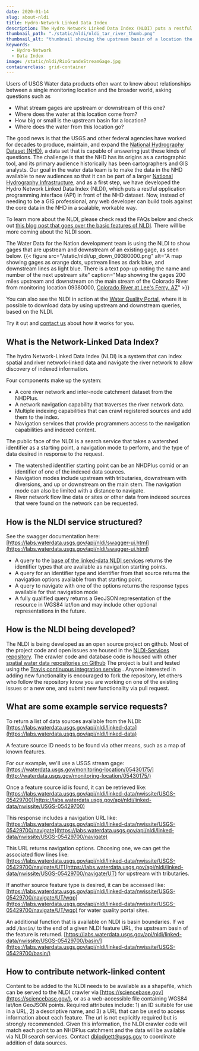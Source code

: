 ```yaml
---
date: 2020-01-14
slug: about-nldi
title: Hydro-Network Linked Data Index
description: The Hydro Network Linked Data Index (NLDI) puts a restful application programming interface (API) in front of the National Hydrolography dataset. Now, instead of needing to be a GIS professional, any web developer can build tools against the core data in the NHD in a scalable, workable way.
thumbnail_path: "./static/nldi/nldi_tar_river_thumb.png"
thumbnail_alt: "thumbnail showing the upstream basin of a location the the tar river as a grey outline overlaid on a map, with and upstream flowline as dark blue, and a downstream flowline as light blue."
keywords:
  - Hydro-Network
  - Data Index
image: /static/nldi/RioGrandeStreamGage.jpg
containerclass: grid-container
---
```


Users of USGS Water data products often want to know about relationships between a single monitoring location and the broader world, asking questions such as 

* What stream gages are upstream or downstream of this one? 
* Where does the water at this location come from?
* How big or small is the upstream basin for a location?
* Where does the water from this location go?


The good news is that the USGS and other federal agencies have worked for decades to produce, maintain, and expand the [National Hydrography Dataset (NHD)](https://www.usgs.gov/core-science-systems/ngp/national-hydrography), a data set that is capable of answering just these kinds of questions.  The challenge is that the NHD has its origins as a cartographic tool, and its primary audience historically has been cartographers and GIS analysts.  Our goal in the water data team is to make the data in the NHD available to new audiences so that it can be part of a larger [National Hydrography Infrastructure](https://www.usgs.gov/core-science-systems/ngp/national-hydrography/national-hydrography-infrastructure-working-group), and as a first step, we have developed the Hydro Network Linked Data Index (NLDI), which puts a restful *a*pplication *p*rogramming *i*nterface (API) in front of the NHD dataset. Now, instead of needing to be a GIS professional, any web developer can build tools against the core data in the NHD in a scalable, workable way.  

To learn more about the NLDI, please check read the FAQs below and check out [this blog post that goes over the basic features of NLDI](https://waterdata.usgs.gov/blog/nldi-intro/).  There will be more coming about the NLDI soon.

The Water Data for the Nation development team is using the NLDI to show gages that are upstream and downstream of an existing gage, as seen below.
{{< figure src="/static/nldi/up_down_09380000.png" alt="A map showing gages as orange dots, upstream lines as dark blue, and downstream lines as light blue. There is a text pop-up noting the name and number of the next upstream site" caption="Map showing the gages 200 miles upstream and downstream on the main stream of the Colorado River from monitoring location 09380000, [Colorado River at Lee's Ferry, AZ](https://waterdata.usgs.gov/monitoring-location/09380000/)" >}}

You can also see the NLDI in action at the [Water Quality Portal](https://www.waterqualitydata.us/portal/#nldiurl=https%3A%2F%2Fcida.usgs.gov%2Fnldi%2Fnwissite%2FUSGS-05428500%2Fnavigate%2FUT%2Fwqp%3Fdistance%3D&mimeType=csv), where it is possible to download data by using upstream and downstream queries, based on the NLDI.

Try it out and [contact us](https://water.usgs.gov/contact/gsanswers?pemail=gs-w_water_data_for_the_nation&subject=Water%20Data%20for%20the%20Nation%20Labs%20Feedback&viewnote=%3CH1%3EUSGS+NLDI+Feedback%3C/H1%3E) about how it works for you.


What is the Network-Linked Data Index?
--------------------------------------

The hydro Network-Linked Data Index (NLDI) is a system that can index spatial and river network-linked data and navigate the river network to allow discovery of indexed information.

Four components make up the system:

*   A core river network and inter-node catchment dataset from the NHDPlus.
*   A network navigation capability that traverses the river network data.
*   Multiple indexing capabilities that can crawl registered sources and add them to the index.
*   Navigation services that provide programmers access to the navigation capabilities and indexed content.

The public face of the NLDI is a search service that takes a watershed identifier as a starting point, a navigation mode to perform, and the type of data desired in response to the request.

*   The watershed identifier starting point can be an NHDPlus comid or an identifier of one of the indexed data sources.
*   Navigation modes include upstream with tributaries, downstream with diversions, and up or downstream on the main stem. The navigation mode can also be limited with a distance to navigate.
*   River network flow line data or sites or other data from indexed sources that were found on the network can be requested.


How is the NLDI service structured?
-----------------------------------------------------------------------

See the swagger documentation here: [https://labs.waterdata.usgs.gov/api/nldi/swagger-ui.html](https://labs.waterdata.usgs.gov/api/nldi/swagger-ui.html)

*   A query to the [base of the linked-data NLDI services](https://labs.waterdata.usgs.gov/api/nldi/linked-data) returns the identifier types that are available as navigation starting points.
*   A query for an identifier type and identifier from that source returns the navigation options available from that starting point.
*   A query to navigate with one of the options returns the response types available for that navigation mode
*   A fully qualified query returns a GeoJSON representation of the resource in WGS84 lat/lon and may include other optional representations in the future.

How is the NLDI being developed?
-------------------------------------------

The NLDI is being developed as an open source project on github. Most of the project code and open issues are housed in the [NLDI-Services repository](https://github.com/ACWI-SSWD/nldi-services). The crawler code and database code is housed with other [spatial water data repositories on Github](https://github.com/ACWI-SSWD) The project is built and tested using the [Travis continuous integration service](https://travis-ci.org/ACWI-SSWD/nldi-services) . Anyone interested in adding new functionality is encouraged to fork the repository, let others who follow the repository know you are working on one of the existing issues or a new one, and submit new functionality via pull request.  

What are some example service requests?
-------------------------

To return a list of data sources available from the NLDI: [https://labs.waterdata.usgs.gov/api/nldi/linked-data](https://labs.waterdata.usgs.gov/api/nldi/linked-data)  
  
A feature source ID needs to be found via other means, such as a map of known features.  
  
For our example, we'll use a USGS stream gage: [https://waterdata.usgs.gov/monitoring-location/05430175/](http://waterdata.usgs.gov/monitoring-location/05430175/)  

Once a feature source id is found, it can be retrieved like:  
[https://labs.waterdata.usgs.gov/api/nldi/linked-data/nwissite/USGS-05429700](https://labs.waterdata.usgs.gov/api/nldi/linked-data/nwissite/USGS-05429700)  
  
This response includes a navigation URL like:  
[https://labs.waterdata.usgs.gov/api/nldi/linked-data/nwissite/USGS-05429700/navigate](https://labs.waterdata.usgs.gov/api/nldi/linked-data/nwissite/USGS-05429700/navigate)  
  
This URL returns navigation options. Choosing one, we can get the associated flow lines like:  
[https://labs.waterdata.usgs.gov/api/nldi/linked-data/nwissite/USGS-05429700/navigate/UT](https://labs.waterdata.usgs.gov/api/nldi/linked-data/nwissite/USGS-05429700/navigate/UT) for upstream with tributaries.  
  
If another source feature type is desired, it can be accessed like:  
[https://labs.waterdata.usgs.gov/api/nldi/linked-data/nwissite/USGS-05429700/navigate/UT/wqp](https://labs.waterdata.usgs.gov/api/nldi/linked-data/nwissite/USGS-05429700/navigate/UT/wqp) for water quality portal sites.  
  
An additional function that is available on NLDI is basin boundaries. If we add `/basin/` to the end of a given NLDI feature URL, the upstream basin of the feature is returned. 
[https://labs.waterdata.usgs.gov/api/nldi/linked-data/nwissite/USGS-05429700/basin/](https://labs.waterdata.usgs.gov/api/nldi/linked-data/nwissite/USGS-05429700/basin/)

How to contribute network-linked content
----------------------------------------

Content to be added to the NLDI needs to be available as a shapefile, which can be served to the NLDI crawler via [https://sciencebase.gov](https://sciencebase.gov/), or as a web-accessible file containing WGS84 lat/lon GeoJSON points. Required attributes include: 1) an ID suitable for use in a URL, 2) a descriptive name, and 3) a URL that can be used to access information about each feature. The url is not explicitly required but is strongly recommended. Given this information, the NLDI crawler code will match each point to an NHDPlus catchment and the data will be available via NLDI search services. Contact [dblodgett@usgs.gov](mailto:dblodgett@usgs.gov) to coordinate addition of data sources.

